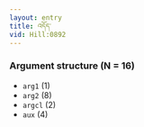 ```yaml
---
layout: entry
title: འདོད་
vid: Hill:0892
---
```

### Argument structure (N = 16)
* `arg1` (1)
* `arg2` (8)
* `argcl` (2)
* `aux` (4)
